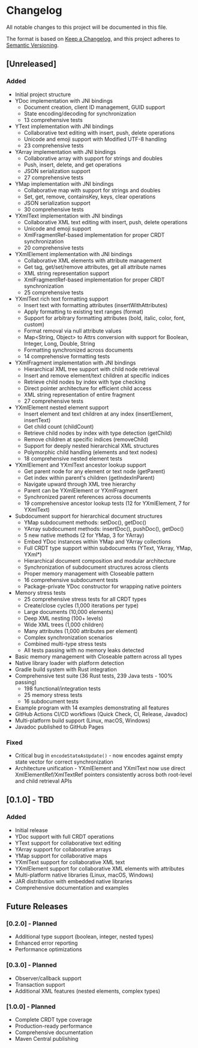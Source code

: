 # Changelog

All notable changes to this project will be documented in this file.

The format is based on [Keep a Changelog](https://keepachangelog.com/en/1.0.0/),
and this project adheres to [Semantic Versioning](https://semver.org/spec/v2.0.0.html).

## [Unreleased]

### Added
- Initial project structure
- YDoc implementation with JNI bindings
  - Document creation, client ID management, GUID support
  - State encoding/decoding for synchronization
  - 13 comprehensive tests
- YText implementation with JNI bindings
  - Collaborative text editing with insert, push, delete operations
  - Unicode and emoji support with Modified UTF-8 handling
  - 23 comprehensive tests
- YArray implementation with JNI bindings
  - Collaborative array with support for strings and doubles
  - Push, insert, delete, and get operations
  - JSON serialization support
  - 27 comprehensive tests
- YMap implementation with JNI bindings
  - Collaborative map with support for strings and doubles
  - Set, get, remove, containsKey, keys, clear operations
  - JSON serialization support
  - 30 comprehensive tests
- YXmlText implementation with JNI bindings
  - Collaborative XML text editing with insert, push, delete operations
  - Unicode and emoji support
  - XmlFragmentRef-based implementation for proper CRDT synchronization
  - 20 comprehensive tests
- YXmlElement implementation with JNI bindings
  - Collaborative XML elements with attribute management
  - Get tag, get/set/remove attributes, get all attribute names
  - XML string representation support
  - XmlFragmentRef-based implementation for proper CRDT synchronization
  - 25 comprehensive tests
- YXmlText rich text formatting support
  - Insert text with formatting attributes (insertWithAttributes)
  - Apply formatting to existing text ranges (format)
  - Support for arbitrary formatting attributes (bold, italic, color, font, custom)
  - Format removal via null attribute values
  - Map<String, Object> to Attrs conversion with support for Boolean, Integer, Long, Double, String
  - Formatting synchronized across documents
  - 14 comprehensive formatting tests
- YXmlFragment implementation with JNI bindings
  - Hierarchical XML tree support with child node retrieval
  - Insert and remove element/text children at specific indices
  - Retrieve child nodes by index with type checking
  - Direct pointer architecture for efficient child access
  - XML string representation of entire fragment
  - 27 comprehensive tests
- YXmlElement nested element support
  - Insert element and text children at any index (insertElement, insertText)
  - Get child count (childCount)
  - Retrieve child nodes by index with type detection (getChild)
  - Remove children at specific indices (removeChild)
  - Support for deeply nested hierarchical XML structures
  - Polymorphic child handling (elements and text nodes)
  - 18 comprehensive nested element tests
- YXmlElement and YXmlText ancestor lookup support
  - Get parent node for any element or text node (getParent)
  - Get index within parent's children (getIndexInParent)
  - Navigate upward through XML tree hierarchy
  - Parent can be YXmlElement or YXmlFragment
  - Synchronized parent references across documents
  - 19 comprehensive ancestor lookup tests (12 for YXmlElement, 7 for YXmlText)
- Subdocument support for hierarchical document structures
  - YMap subdocument methods: setDoc(), getDoc()
  - YArray subdocument methods: insertDoc(), pushDoc(), getDoc()
  - 5 new native methods (2 for YMap, 3 for YArray)
  - Embed YDoc instances within YMap and YArray collections
  - Full CRDT type support within subdocuments (YText, YArray, YMap, YXml*)
  - Hierarchical document composition and modular architecture
  - Synchronization of subdocument structures across clients
  - Proper memory management with Closeable pattern
  - 16 comprehensive subdocument tests
  - Package-private YDoc constructor for wrapping native pointers
- Memory stress tests
  - 25 comprehensive stress tests for all CRDT types
  - Create/close cycles (1,000 iterations per type)
  - Large documents (10,000 elements)
  - Deep XML nesting (100+ levels)
  - Wide XML trees (1,000 children)
  - Many attributes (1,000 attributes per element)
  - Complex synchronization scenarios
  - Combined multi-type stress tests
  - All tests passing with no memory leaks detected
- Basic memory management with Closeable pattern across all types
- Native library loader with platform detection
- Gradle build system with Rust integration
- Comprehensive test suite (36 Rust tests, 239 Java tests - 100% passing)
  - 198 functional/integration tests
  - 25 memory stress tests
  - 16 subdocument tests
- Example program with 14 examples demonstrating all features
- GitHub Actions CI/CD workflows (Quick Check, CI, Release, Javadoc)
- Multi-platform build support (Linux, macOS, Windows)
- Javadoc published to GitHub Pages

### Fixed
- Critical bug in `encodeStateAsUpdate()` - now encodes against empty state vector for correct synchronization
- Architecture unification - YXmlElement and YXmlText now use direct XmlElementRef/XmlTextRef pointers consistently across both root-level and child retrieval APIs

## [0.1.0] - TBD

### Added
- Initial release
- YDoc support with full CRDT operations
- YText support for collaborative text editing
- YArray support for collaborative arrays
- YMap support for collaborative maps
- YXmlText support for collaborative XML text
- YXmlElement support for collaborative XML elements with attributes
- Multi-platform native libraries (Linux, macOS, Windows)
- JAR distribution with embedded native libraries
- Comprehensive documentation and examples

## Future Releases

### [0.2.0] - Planned
- Additional type support (boolean, integer, nested types)
- Enhanced error reporting
- Performance optimizations

### [0.3.0] - Planned
- Observer/callback support
- Transaction support
- Additional XML features (nested elements, complex types)

### [1.0.0] - Planned
- Complete CRDT type coverage
- Production-ready performance
- Comprehensive documentation
- Maven Central publishing

